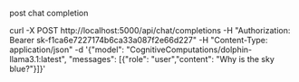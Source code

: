 post chat completion

curl -X POST http://localhost:5000/api/chat/completions \-H "Authorization: Bearer sk-f1ca6e7227174b6ca33a087f2e66d227" \-H "Content-Type: application/json" \-d '{"model": "CognitiveComputations/dolphin-llama3.1:latest", "messages": [{"role": "user","content": "Why is the sky blue?"}]}'
